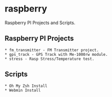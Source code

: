 # raspberry

Raspberry PI Projects and Scripts.

## Raspberry PI Projects

```
* fm_transmitter - FM Transmitter project.
* gps_track - GPS Track with Me-1000rw module.
* stress - Rasp Stress/Temperature test.
```

## Scripts

```
* Oh My Zsh Install
* Webmin Install
```